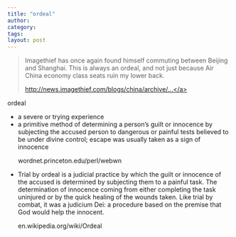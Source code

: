 ```yaml
---
title: "ordeal"
author:
category: 
tags: 
layout: post
---
```

<blockquote>

Imagethief has once again found himself commuting between Beijing and Shanghai. This is always an ordeal, and not just because Air China economy class seats ruin my lower back.

<a href="http://news.imagethief.com/blogs/china/archive/2007/09/15/a-taxiing-ordeal.aspx">http://news.imagethief.com/blogs/china/archive/...</a>

</blockquote>

ordeal

<ul>

<li>a severe or trying experience</li>

<li>a primitive method of determining a person’s guilt or innocence by subjecting the accused person to dangerous or painful tests believed to be under divine control; escape was usually taken as a sign of innocence

wordnet.princeton.edu/perl/webwn</li>

<li>Trial by ordeal is a judicial practice by which the guilt or innocence of the accused is determined by subjecting them to a painful task. The determination of innocence coming from either completing the task uninjured or by the quick healing of the wounds taken. Like trial by combat, it was a judicium Dei: a procedure based on the premise that God would help the innocent.

en.wikipedia.org/wiki/Ordeal</li>

</ul>

